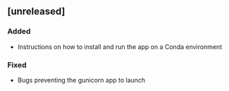 ## [unreleased]
### Added
- Instructions on how to install and run the app on a Conda environment
### Fixed
- Bugs preventing the gunicorn app to launch
